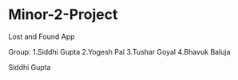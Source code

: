 # Minor-2-Project
Lost and Found App


Group:
1.Siddhi Gupta
2.Yogesh Pal
3.Tushar Goyal
4.Bhavuk Baluja

Siddhi Gupta

